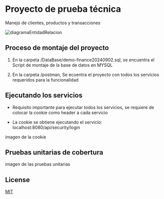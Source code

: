 # Proyecto de prueba técnica

Manejo de clientes, productos y transacciones

![diagramaEntidadRelacion](image/diagrama-ER.png)

## Proceso de montaje del proyecto 

1. En la carpeta /DataBase/demo-finance20240902.sql, se encuentra el Script de montaje de la base de datos en MYSQL

2. En la carpeta /postman, Se ecuentra el proyecto con todos los servicios requeridos para la funcionalidad  



## Ejecutando los servicios

* Requisito importante para ejecutar todos los servicios, se requiere de colocar la cookie como header a cada servicio

* La cookie se obtiene ejecutando el servicio:  
     localhost:8080/api/security/login

imagen de la cookie


## Pruebas unitarias de cobertura

imagen de las pruebas unitarias



## License

[MIT](https://choosealicense.com/licenses/mit/)
